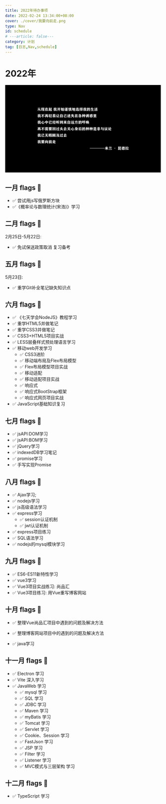 ```yaml
---
title: 2022年待办事项
date: 2022-02-24 13:34:00+08:00
cover: ./cover/我要向前走.png
type: Nav
id: schedule
# ---article: false---
category: 计划
tag: [日志,Nav,schedule]
---
```



# 2022年

![](./cover/我要向前走.png)

## 一月 flags 🚩

- ✅ 尝试用js写俄罗斯方块
- ✅《概率论与数理统计(宋浩)》学习

## 二月 flags 🚩

2月25日-5月22日:

- ✅ 免试保送政策取消 复习备考

## 五月 flags 🚩

5月23日:
<!-- + ⬜ 《数据结构与算法分析》学习 -->
- ✅ 重学Git补全笔记缺失知识点

## 六月 flags 🚩

- ✅ 《七天学会NodeJS》教程学习
- ✅ 重学HTML5并做笔记
- ✅ 重学CSS3并做笔记
- ✅ CSS3+HTML5项目实战
- ✅ LESS层叠样式预处理语言学习
- ✅ 移动web开发学习
  - ✅ CSS3进阶
  - ✅ 移动端布局及Flex布局模型
  - ✅ Flex布局模型项目实战
  - ✅ 移动适配
  - ✅ 移动适配项目实战
  - ✅ 响应式
  - ✅ 响应式BootStrap框架
  - ✅ 响应式网页项目实战
- ✅ JavaScript基础知识复习

## 七月 flags 🚩

- ✅ jsAPI:DOM学习
- ✅ jsAPI:BOM学习
- ✅ jQuery学习
- ✅ indexedDB学习笔记
- ✅ promise学习
- ✅ 手写实现Promise

## 八月 flags 🚩

- ✅ Ajax学习;
- ✅ nodejs学习
- ✅ js高级语法学习
- ✅ express学习
  - ✅ session认证机制
  - ✅ jwt认证机制
- ✅ express项目练习
- ✅ SQL语法学习
- ✅ nodejs的mysql模块学习

## 九月 flags 🚩

- ✅ ES6-ES11新特性学习
- ✅ vue3学习
- ✅ Vue3项目实战练习: 尚品汇
- ✅ Vue3项目练习: 用Vue重写博客网站

## 十月 flags 🚩

- ✅ 整理Vue尚品汇项目中遇到的问题及解决方法
- ✅ 整理博客网站项目中的遇到的问题及解决方法
- ✅ java学习

  <!-- + `10月22日` 概述 环境搭建 执行原理 注释 字面量 变量 数据类型 关键字 标识符 自动及强制类型转换 运算符 键盘录入 顺序分支循环 数组 方法 方法内存原理 方法值传递机制 方法重载 案例
  + `10月23日` 面向对象 面向对象内存机制 构造器 this ArrayList String常量与变量 ArrayList遍历 ATM系统项目实现 修饰符 工具类 代码块 static 单例模式
  + `10月24日` 继承 包 权限修饰符 final 常量 枚举 抽象类 接口 多态 内部类 匿名内部类 
  + `10月25日` Objets工具类 StringBuilder Math System BigDecimal Date SimpleDateFormate Calendar JDK8新增日期API
  + `10月26日` 正则表达式 Arrays 选择排序 二分查找 Lambda表达式 集合Collection 集合遍历
  + `10月27日` List 泛型 自定义泛型 泛型通配符 泛型上下限 Set集合 可变参数 集合操作工具类Collections
  + `10月28日` 洗牌发牌系统案例 Map集合 MapAPI Map遍历 Map其他实现类 集合嵌套 不可变集合 Stream流 异常分类 异常处理机制 自定义异常  
  + `10月29日` Logback日志框架 电影商城项目
  + `10月30日` 文件 方法递归 文件搜索 IO流 文件字节输入流 
  + `10月31日` 文件字节输出流 缓冲流 字节缓冲流 
  + `11月1日`  对象序列化 反序列化 打印流 Properties commons-io 线程三种创建方式 线程方法 线程安全问题 线程同步 同步代码块 同步方法 同步锁 线程通信 线程池  
  + `11月2日`  线程池处理Runnable任务 线程池处理Callable任务 Executors工具类构建线程池对象 定时器 线程并发 并行 线程生命周期6种状态 网络通信 UDP单播广播组播 TCP通信结合线程池 TCP即时通讯案例 BS架构模拟
  + `11月3日` Junit框架单元测试 反射获取类对象 反射获取类属性 反射获取类方法 反射获取类构造器 反射修改类属性 反射调用类方法 反射执行类构造器
  + `11月4日` 注解 自定义注解 元注解 注解解析 使用注解和反射实现junit框架 动态代理 XML XML文档约束 Dom4J XPath 工厂设计模式 装饰设计模式  -->

## 十一月 flags 🚩

- ✅ Electron 学习
- ✅ Vite 深入学习
- ✅ JavaWeb 学习
  - ✅ mysql 学习
  - ✅ SQL 学习
  - ✅ JDBC 学习
  - ✅ Maven 学习
  - ✅ myBatis 学习
  - ✅ Tomcat 学习
  - ✅ Servlet 学习
  - ✅ Cookie、Session 学习
  - ✅ FastJson 学习
  - ✅ JSP 学习
  - ✅ Filter 学习
  - ✅ Listener 学习
  - ✅ MVC模式与三层架构 学习

## 十二月 flags 🚩
<!-- + ⬜ 数据结构期末备考复习(重学) -->
<!-- + ⬜ 计算机网络期末备考复习(重学) -->
<!-- + ⬜ 计算机组成原理期末备考复习(重学) -->
- ✅ TypeScript 学习

<!-- 
✅
⬜
📔 Notebook with Decorative Cover
📕 Closed Book
📖 Open Book
📗 Green Book
📘 Blue Book
📙 Orange Book
📚 Books
📓 Notebook
📒 Ledger
📃 Page with Curl
📜 Scroll
📄 Page Facing Up
📰 Newspaper
🗞️ Rolled-Up Newspaper
📑 Bookmark Tabs
🔖 Bookmark
🏷️ Label
💰 Money Bag

 -->
